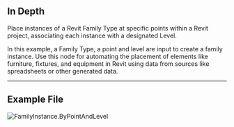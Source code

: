## In Depth
Place instances of a Revit Family Type at specific points within a Revit project, associating each instance with a designated Level.

In this example, a Family Type, a point and level are input to create a family instance.  Use this node for automating the placement of elements like furniture, fixtures, and equipment in Revit using data from sources like spreadsheets or other generated data.

___
## Example File

![FamilyInstance.ByPointAndLevel](./Revit.Elements.FamilyInstance.ByPointAndLevel_img.jpg)